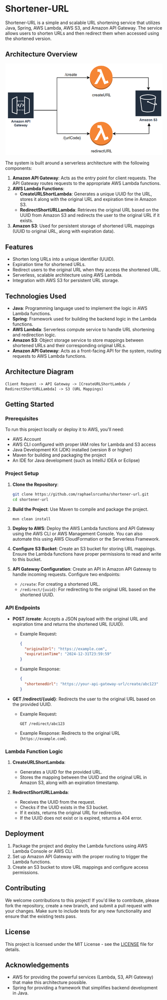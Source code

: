 # Shortener-URL

Shortener-URL is a simple and scalable URL shortening service that utilizes Java, Spring, AWS Lambda, AWS S3, and Amazon API Gateway. The service allows users to shorten URLs and then redirect them when accessed using the shortened version.

## Architecture Overview

![alt text](image.png)

The system is built around a serverless architecture with the following components:

1. **Amazon API Gateway**: Acts as the entry point for client requests. The API Gateway routes requests to the appropriate AWS Lambda functions.
2. **AWS Lambda Functions**:
   - **CreateURLShortLambda**: Generates a unique UUID for the URL, stores it along with the original URL and expiration time in Amazon S3.
   - **RedirectShortURLLambda**: Retrieves the original URL based on the UUID from Amazon S3 and redirects the user to the original URL if it exists.
3. **Amazon S3**: Used for persistent storage of shortened URL mappings (UUID to original URL, along with expiration data).

## Features

- Shorten long URLs into a unique identifier (UUID).
- Expiration time for shortened URLs.
- Redirect users to the original URL when they access the shortened URL.
- Serverless, scalable architecture using AWS Lambda.
- Integration with AWS S3 for persistent URL storage.

## Technologies Used

- **Java**: Programming language used to implement the logic in AWS Lambda functions.
- **Spring**: Framework used for building the backend logic in the Lambda functions.
- **AWS Lambda**: Serverless compute service to handle URL shortening and redirection logic.
- **Amazon S3**: Object storage service to store mappings between shortened URLs and their corresponding original URLs.
- **Amazon API Gateway**: Acts as a front-facing API for the system, routing requests to AWS Lambda functions.

## Architecture Diagram

```
Client Request -> API Gateway -> [CreateURLShortLambda / RedirectShortURLLambda] -> S3 (URL Mappings)
```

## Getting Started

### Prerequisites

To run this project locally or deploy it to AWS, you'll need:

- AWS Account
- AWS CLI configured with proper IAM roles for Lambda and S3 access
- Java Development Kit (JDK) installed (version 8 or higher)
- Maven for building and packaging the project
- An IDE for Java development (such as IntelliJ IDEA or Eclipse)

### Project Setup

1. **Clone the Repository**:
   ```bash
   git clone https://github.com/raphaelsrcunha/shortener-url.git
   cd shortener-url
   ```

2. **Build the Project**:
   Use Maven to compile and package the project.
   ```bash
   mvn clean install
   ```

3. **Deploy to AWS**:
   Deploy the AWS Lambda functions and API Gateway using the AWS CLI or AWS Management Console. You can also automate this using AWS CloudFormation or the Serverless Framework.

4. **Configure S3 Bucket**:
   Create an S3 bucket for storing URL mappings. Ensure the Lambda functions have proper permissions to read and write to this bucket.

5. **API Gateway Configuration**:
   Create an API in Amazon API Gateway to handle incoming requests. Configure two endpoints:
   - `/create`: For creating a shortened URL.
   - `/redirect/{uuid}`: For redirecting to the original URL based on the shortened UUID.

### API Endpoints

- **POST /create**: Accepts a JSON payload with the original URL and expiration time and returns the shortened URL (UUID).
  - Example Request:
    ```json
    {
      "originalUrl": "https://example.com",
      "expirationTime": "2024-12-31T23:59:59"
    }
    ```
  - Example Response:
    ```json
    {
      "shortenedUrl": "https://your-api-gateway-url/create/abc123"
    }
    ```

- **GET /redirect/{uuid}**: Redirects the user to the original URL based on the provided UUID.
  - Example Request:
    ```http
    GET /redirect/abc123
    ```
  - Example Response:
    Redirects to the original URL (`https://example.com`).

### Lambda Function Logic

1. **CreateURLShortLambda**:
   - Generates a UUID for the provided URL.
   - Stores the mapping between the UUID and the original URL in Amazon S3, along with an expiration timestamp.

2. **RedirectShortURLLambda**:
   - Receives the UUID from the request.
   - Checks if the UUID exists in the S3 bucket.
   - If it exists, returns the original URL for redirection.
   - If the UUID does not exist or is expired, returns a 404 error.

## Deployment

1. Package the project and deploy the Lambda functions using AWS Lambda Console or AWS CLI.
2. Set up Amazon API Gateway with the proper routing to trigger the Lambda functions.
3. Create an S3 bucket to store URL mappings and configure access permissions.

## Contributing

We welcome contributions to this project! If you'd like to contribute, please fork the repository, create a new branch, and submit a pull request with your changes. Make sure to include tests for any new functionality and ensure that the existing tests pass.

## License

This project is licensed under the MIT License - see the [LICENSE](LICENSE) file for details.

## Acknowledgements

- AWS for providing the powerful services (Lambda, S3, API Gateway) that make this architecture possible.
- Spring for providing a framework that simplifies backend development in Java.
